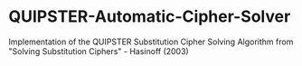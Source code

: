 # QUIPSTER-Automatic-Cipher-Solver
Implementation of the QUIPSTER Substitution Cipher Solving Algorithm from "Solving Substitution Ciphers" - Hasinoff (2003)
